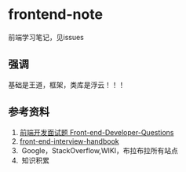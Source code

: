 # frontend-note
前端学习笔记，见issues

## 强调
基础是王道，框架，类库是浮云！！！


## 参考资料
1. [前端开发面试题 Front-end-Developer-Questions ](https://github.com/markyun/My-blog)
2. [front-end-interview-handbook](https://github.com/yangshun/front-end-interview-handbook)
3.  Google，StackOverflow,WIKI，布拉布拉所有站点
4.  知识积累
